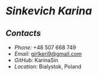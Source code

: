 # _Sinkevich Karina_

## _Contacts_
- _Phone:_ +48 507 668 749
- _Email:_ girlkeri9@gmail.com
- _GitHub:_ KarinaSin
- _Location:_ Bialystok, Poland